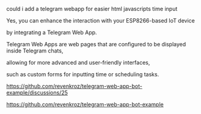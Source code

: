 could i add a telegram webapp 
   for easier html javascripts time input

Yes, you can enhance the interaction with your ESP8266-based IoT device 

by integrating a Telegram Web App. 

Telegram Web Apps are web pages that are configured to be displayed inside Telegram chats, 

allowing for more advanced and user-friendly interfaces, 

such as custom forms for inputting time or scheduling tasks.


https://github.com/revenkroz/telegram-web-app-bot-example/discussions/25


https://github.com/revenkroz/telegram-web-app-bot-example
